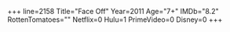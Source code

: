 +++
line=2158
Title="Face Off"
Year=2011
Age="7+"
IMDb="8.2"
RottenTomatoes=""
Netflix=0
Hulu=1
PrimeVideo=0
Disney=0
+++

